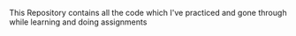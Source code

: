 This Repository contains all the code which I've practiced and gone through while learning and doing assignments 
